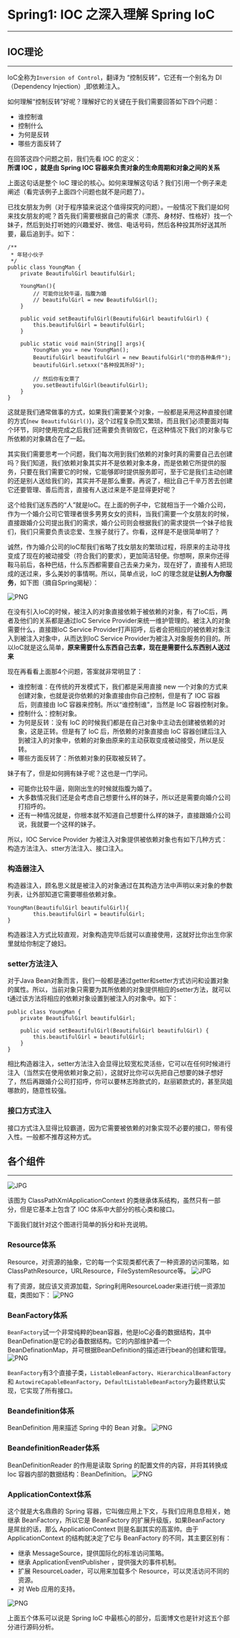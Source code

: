 # Spring1: IOC 之深入理解 Spring IoC
---

## IOC理论
---
IoC全称为`Inversion of Control`，翻译为 “控制反转”，它还有一个别名为 DI（Dependency Injection）,即依赖注入。

如何理解“控制反转”好呢？理解好它的关键在于我们需要回答如下四个问题：
+ 谁控制谁
+ 控制什么
+ 为何是反转
+ 哪些方面反转了

在回答这四个问题之前，我们先看 IOC 的定义：  
**所谓 IOC ，就是由 Spring IOC 容器来负责对象的生命周期和对象之间的关系**

上面这句话是整个 IoC 理论的核心。如何来理解这句话？我们引用一个例子来走阐述（看完该例子上面四个问题也就不是问题了）。

已找女朋友为例（对于程序猿来说这个值得探究的问题）。一般情况下我们是如何来找女朋友的呢？首先我们需要根据自己的需求（漂亮、身材好、性格好）找一个妹子，然后到处打听她的兴趣爱好、微信、电话号码，然后各种投其所好送其所要，最后追到手。如下： 
```
/**
 * 年轻小伙子
 */
public class YoungMan {
    private BeautifulGirl beautifulGirl;

    YoungMan(){
        // 可能你比较牛逼，指腹为婚
        // beautifulGirl = new BeautifulGirl();
    }

    public void setBeautifulGirl(BeautifulGirl beautifulGirl) {
        this.beautifulGirl = beautifulGirl;
    }

    public static void main(String[] args){
        YoungMan you = new YoungMan();
        BeautifulGirl beautifulGirl = new BeautifulGirl("你的各种条件");
        beautifulGirl.setxxx("各种投其所好");

        // 然后你有女票了
        you.setBeautifulGirl(beautifulGirl);
    }
}
```

这就是我们通常做事的方式，如果我们需要某个对象，一般都是采用这种直接创建的方式(`new BeautifulGirl()`)，这个过程复杂而又繁琐，而且我们必须要面对每个环节，同时使用完成之后我们还需要负责销毁它，在这种情况下我们的对象与它所依赖的对象耦合在了一起。

其实我们需要思考一个问题，我们每次用到我们依赖的对象时真的需要自己去创建吗？我们知道，我们依赖对象其实并不是依赖对象本身，而是依赖它所提供的服务，只要在我们需要它的时候，它能够即时提供服务即可，至于它是我们主动创建的还是别人送给我们的，其实并不是那么重要。再说了，相比自己千辛万苦去创建它还要管理、善后而言，直接有人送过来是不是显得更好呢？

这个给我们送东西的“人”就是IoC。在上面的例子中，它就相当于一个婚介公司，作为一个婚介公司它管理者很多男男女女的资料，当我们需要一个女朋友的时候，直接跟婚介公司提出我们的需求，婚介公司则会根据我们的需求提供一个妹子给我们，我们只需要负责谈恋爱、生猴子就行了。你看，这样是不是很简单明了？

诚然，作为婚介公司的IoC帮我们省略了找女朋友的繁琐过程，将原来的主动寻找变成了现在的被动接受（符合我们的要求），更加简洁轻便。你想啊，原来你还得鞍马前后，各种巴结，什么东西都需要自己去亲力亲为，现在好了，直接有人把现成的送过来，多么美妙的事情啊。所以，简单点说，IoC 的理念就是**让别人为你服务**，如下图（摘自Spring揭秘）：

![PNG](images/spring1-1.png)

在没有引入IoC的时候，被注入的对象直接依赖于被依赖的对象，有了IoC后，两者及他们的关系都是通过IoC Service Provider来统一维护管理的。被注入的对象需要什么，直接跟IoC Service Provider打声招呼，后者会把相应的被依赖对象注入到被注入对象中，从而达到IoC Service Provider为被注入对象服务的目的。所以IoC就是这么简单，**原来需要什么东西自己去拿，现在是需要什么东西别人送过来**

现在再看看上面那4个问题，答案就非常明显了：  
+ 谁控制谁：在传统的开发模式下，我们都是采用直接 new 一个对象的方式来创建对象，也就是说你依赖的对象直接由你自己控制，但是有了 IOC 容器后，则直接由 IoC 容器来控制。所以“谁控制谁”，当然是 IoC 容器控制对象。
+ 控制什么：控制对象。
+ 为何是反转：没有 IoC 的时候我们都是在自己对象中主动去创建被依赖的对象，这是正转。但是有了 IoC 后，所依赖的对象直接由 IoC 容器创建后注入到被注入的对象中，依赖的对象由原来的主动获取变成被动接受，所以是反转。
+ 哪些方面反转了：所依赖对象的获取被反转了。

妹子有了，但是如何拥有妹子呢？这也是一门学问。
+ 可能你比较牛逼，刚刚出生的时候就指腹为婚了。
+ 大多数情况我们还是会考虑自己想要什么样的妹子，所以还是需要向婚介公司打招呼的。
+ 还有一种情况就是，你根本就不知道自己想要什么样的妹子，直接跟婚介公司说，我就要一个这样的妹子。

所以，IOC Service Provider 为被注入对象提供被依赖对象也有如下几种方式：构造方法注入、stter方法注入、接口注入。


### 构造器注入
构造器注入，顾名思义就是被注入的对象通过在其构造方法中声明以来对象的参数列表，让外部知道它需要哪些依赖对象。
```
YoungMan(BeautifulGirl beautifulGirl){
        this.beautifulGirl = beautifulGirl;
}
```
构造器注入方式比较直观，对象构造完毕后就可以直接使用，这就好比你出生你家里就给你制定了媳妇。


### setter方法注入
对于Java Bean对象而言，我们一般都是通过getter和setter方式访问和设置对象的属性。所以，当前对象只需要为其所依赖的对象提供相应的setter方法，就可以t通过该方法将相应的依赖对象设置到被注入的对象中。如下：
```
public class YoungMan {
    private BeautifulGirl beautifulGirl;

    public void setBeautifulGirl(BeautifulGirl beautifulGirl) {
        this.beautifulGirl = beautifulGirl;
    }
}
```
相比构造器注入，setter方法注入会显得比较宽松灵活些，它可以在任何时候进行注入（当然实在使用依赖对象之前），这就好比你可以先把自己想要的妹子想好了，然后再跟婚介公司打招呼，你可以要林志玲款式的，赵丽颖款式的，甚至凤姐哪款的，随意性较强。

### 接口方式注入
接口方式注入显得比较霸道，因为它需要被依赖的对象实现不必要的接口，带有侵入性。一般都不推荐这种方式。


## 各个组件
---

![JPG](images/spring1-2.jpg)

该图为 ClassPathXmlApplicationContext 的类继承体系结构，虽然只有一部分，但是它基本上包含了 IOC 体系中大部分的核心类和接口。

下面我们就针对这个图进行简单的拆分和补充说明。

### Resource体系
Resource，对资源的抽象，它的每一个实现类都代表了一种资源的访问策略，如ClassPathResource，URLResource，FileSystemResource等。
![JPG](images/spring1-3.jpg)

有了资源，就应该又资源加载，Spring利用ResourceLoader来进行统一资源加载，类图如下：
![PNG](images/spring1-4.png)


### BeanFactory体系
`BeanFactory`试一个非常纯粹的bean容器，他是IoC必备的数据结构，其中BeanDefination是它的必备数据结构。它的内部维护着一个BeanDefinationMap，并可根据BeanDefinition的描述进行bean的创建和管理。
![PNG](images/spring1-5.png)

`BeanFactory`有3个直接子类，`ListableBeanFactory`、`HierarchicalBeanFactory` 和 `AutowireCapableBeanFactory`，`DefaultListableBeanFactory`为最终默认实现，它实现了所有接口。


### Beandefinition体系
BeanDefinition 用来描述 Spring 中的 Bean 对象。
![PNG](images/spring1-6.png)


### BeandefinitionReader体系
BeanDefinitionReader 的作用是读取 Spring 的配置文件的内容，并将其转换成 Ioc 容器内部的数据结构：BeanDefinition。
![PNG](images/spring1-7.png)

### ApplicationContext体系
这个就是大名鼎鼎的 Spring 容器，它叫做应用上下文，与我们应用息息相关，她继承 BeanFactory，所以它是 BeanFactory 的扩展升级版，如果BeanFactory 是屌丝的话，那么 ApplicationContext 则是名副其实的高富帅。由于 ApplicationContext 的结构就决定了它与 BeanFactory 的不同，其主要区别有：
+ 继承 MessageSource，提供国际化的标准访问策略。
+ 继承 ApplicationEventPublisher ，提供强大的事件机制。
+ 扩展 ResourceLoader，可以用来加载多个 Resource，可以灵活访问不同的资源。
+ 对 Web 应用的支持。

![PNG](images/spring1-8.png)

上面五个体系可以说是 Spring IoC 中最核心的部分，后面博文也是针对这五个部分进行源码分析。